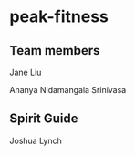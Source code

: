 # peak-fitness

## Team members
Jane Liu

Ananya Nidamangala Srinivasa

## Spirit Guide
Joshua Lynch
